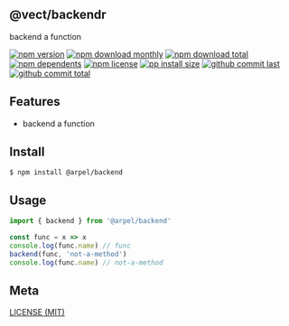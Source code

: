 ## @vect/backendr
backend a function

[![npm version][badge-npm-version]][url-npm]
[![npm download monthly][badge-npm-download-monthly]][url-npm]
[![npm download total][badge-npm-download-total]][url-npm]
[![npm dependents][badge-npm-dependents]][url-github]
[![npm license][badge-npm-license]][url-npm]
[![pp install size][badge-pp-install-size]][url-pp]
[![github commit last][badge-github-last-commit]][url-github]
[![github commit total][badge-github-commit-count]][url-github]

[//]: <> (Shields)
[badge-npm-version]: https://flat.badgen.net/npm/v/@arpel/backend
[badge-npm-download-monthly]: https://flat.badgen.net/npm/dm/@arpel/backend
[badge-npm-download-total]:https://flat.badgen.net/npm/dt/@arpel/backend
[badge-npm-dependents]: https://flat.badgen.net/npm/dependents/@arpel/backend
[badge-npm-license]: https://flat.badgen.net/npm/license/@arpel/backend
[badge-pp-install-size]: https://flat.badgen.net/packagephobia/install/@arpel/backend
[badge-github-last-commit]: https://flat.badgen.net/github/last-commit/hoyeungw/arpel
[badge-github-commit-count]: https://flat.badgen.net/github/commits/hoyeungw/arpel

[//]: <> (Link)
[url-npm]: https://npmjs.org/package/@arpel/backend
[url-pp]: https://packagephobia.now.sh/result?p=@arpel/backend
[url-github]: https://github.com/hoyeungw/arpel

## Features

- backend a function

## Install
```console
$ npm install @arpel/backend
```

## Usage
```js
import { backend } from '@arpel/backend'

const func = x => x
console.log(func.name) // func
backend(func, 'not-a-method')
console.log(func.name) // not-a-method

```

## Meta
[LICENSE (MIT)](LICENSE)
